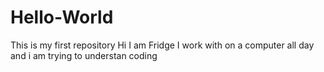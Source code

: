 # Hello-World
This is my first repository
Hi I am Fridge
I work with on a computer all day and i am trying to understan coding
